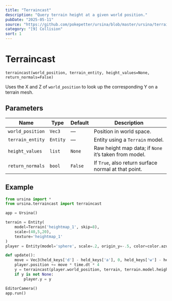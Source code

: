 ```yaml
---
title: "Terraincast"
description: "Query terrain height at a given world position."
pubDate: "2025-05-11"
source: "https://github.com/pokepetter/ursina/blob/master/ursina/terraincast.py"
category: "[9] Collision"
sort: 1
---
```


# Terraincast

`terraincast(world_position, terrain_entity, height_values=None, return_normals=False)`

Uses the X and Z of `world_position` to look up the corresponding Y on a terrain mesh.

## Parameters

| Name             | Type        | Default    | Description                                          |
|------------------|-------------|------------|------------------------------------------------------|
| `world_position` | `Vec3`      | —          | Position in world space.                            |
| `terrain_entity` | `Entity`    | —          | Entity using a `Terrain` model.                      |
| `height_values`  | `list`      | `None`     | Raw height map data; if `None` it’s taken from model.|
| `return_normals` | `bool`      | `False`    | If `True`, also return surface normal at that point. |

## Example

```python
from ursina import *
from ursina.terraincast import terraincast

app = Ursina()

terrain = Entity(
    model=Terrain('heightmap_1', skip=8),
    scale=(40,5,20),
    texture='heightmap_1'
)
player = Entity(model='sphere', scale=.2, origin_y=-.5, color=color.azure)

def update():
    move = Vec3(held_keys['d'] - held_keys['a'], 0, held_keys['w'] - held_keys['s']).normalized()
    player.position += move * time.dt * 4
    y = terraincast(player.world_position, terrain, terrain.model.height_values)
    if y is not None:
        player.y = y

EditorCamera()
app.run()
```